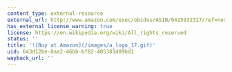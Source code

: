```yaml
---
content_type: external-resource
external_url: http://www.amazon.com/exec/obidos/ASIN/0415932327/ref=nosim/mitopencourse-20
has_external_license_warning: true
license: https://en.wikipedia.org/wiki/All_rights_reserved
status: ''
title: '![Buy at Amazon](/images/a_logo_17.gif)'
uid: 643d12be-8aa2-46bb-bf82-405381d89bd1
wayback_url: ''
---
```

